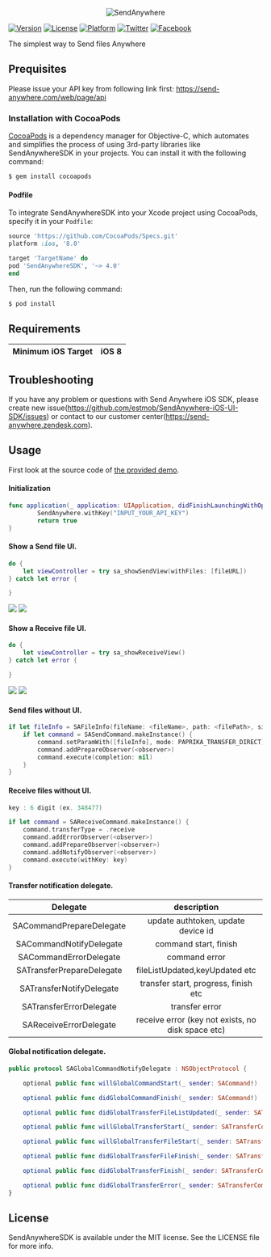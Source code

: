 <p align="center" >
  <img src="https://dj8mgfv7cr8nn.cloudfront.net/assets/img/brand/logo_sendanywhere_retina.png" alt="SendAnywhere" title="SendAnywhere">
</p>


[![Version](https://img.shields.io/cocoapods/v/SendAnywhereSDK.svg?style=flat)](http://cocoapods.org/pods/SendAnywhereSDK)
[![License](https://img.shields.io/cocoapods/l/SendAnywhereSDK.svg?style=flat)](http://cocoapods.org/pods/SendAnywhereSDK)
[![Platform](https://img.shields.io/cocoapods/p/SendAnywhereSDK.svg?style=flat)](http://cocoapods.org/pods/SendAnywhereSDK)
[![Twitter](https://img.shields.io/badge/twitter-@SendAnywhere-blue.svg?style=flat)](http://twitter.com/send_anywhere)
[![Facebook](https://img.shields.io/badge/facebook-@SendAnywhere-blue.svg?style=flat)](https://www.facebook.com/Send2Anywhere)

The simplest way to Send files Anywhere

## Prequisites
Please issue your API key from following link first:
https://send-anywhere.com/web/page/api


### Installation with CocoaPods

[CocoaPods](http://cocoapods.org) is a dependency manager for Objective-C, which automates and simplifies the process of using 3rd-party libraries like SendAnywhereSDK in your projects. You can install it with the following command:

```bash
$ gem install cocoapods
```

#### Podfile

To integrate SendAnywhereSDK into your Xcode project using CocoaPods, specify it in your `Podfile`:

```ruby
source 'https://github.com/CocoaPods/Specs.git'
platform :ios, '8.0'

target 'TargetName' do
pod 'SendAnywhereSDK', '~> 4.0'
end
```

Then, run the following command:

```bash
$ pod install
```

## Requirements

| Minimum iOS Target  | iOS 8 |
|:--------------------:|:-----:|

## Troubleshooting
If you have any problem or questions with Send Anywhere iOS SDK, please create new issue(https://github.com/estmob/SendAnywhere-iOS-UI-SDK/issues) or contact to our customer center(https://send-anywhere.zendesk.com).

## Usage
First look at the source code of [the provided demo](https://github.com/dustmob/SendAnywhereSDK/tree/master/Example).

#### Initialization

```swift
func application(_ application: UIApplication, didFinishLaunchingWithOptions launchOptions: [UIApplicationLaunchOptionsKey: Any]?) -> Bool {
        SendAnywhere.withKey("INPUT_YOUR_API_KEY")
        return true
}
```

#### Show a Send file UI.

```swift
do {
    let viewController = try sa_showSendView(withFiles: [fileURL])
} catch let error {

}
```

![](./SampleImage/send_waiting.png)
![](./SampleImage/send_complete.png)

#### Show a Receive file UI.

```swift
do {
    let viewController = try sa_showReceiveView()
} catch let error {

}
```

![](./SampleImage/receive_waiting.png)
![](./SampleImage/receive_complete.png)

#### Send files without UI.

```swift
if let fileInfo = SAFileInfo(fileName: <fileName>, path: <filePath>, size: <fileSize>, time: <fileTime>, data: <fileData> or nil) {
    if let command = SASendCommand.makeInstance() {
        command.setParamWith([fileInfo], mode: PAPRIKA_TRANSFER_DIRECT)
        command.addPrepareObserver(<observer>)
        command.execute(completion: nil)
    }    
}
```

#### Receive files without UI.

```swift
key : 6 digit (ex. 348477)

if let command = SAReceiveCommand.makeInstance() {
    command.transferType = .receive
    command.addErrorObserver(<observer>)
    command.addPrepareObserver(<observer>)
    command.addNotifyObserver(<observer>)
    command.execute(withKey: key)
}
```

#### Transfer notification delegate.

|Delegate|description|
|:--------------------:|:-----:|
|SACommandPrepareDelegate|update authtoken, update device id|
|SACommandNotifyDelegate|command start, finish|
|SACommandErrorDelegate|command error|
|SATransferPrepareDelegate|fileListUpdated,keyUpdated etc|
|SATransferNotifyDelegate|transfer start, progress, finish etc|
|SATransferErrorDelegate|transfer error|
|SAReceiveErrorDelegate|receive error (key not exists, no disk space etc)|

#### Global notification delegate.

```swift
public protocol SAGlobalCommandNotifyDelegate : NSObjectProtocol {

    optional public func willGlobalCommandStart(_ sender: SACommand!)

    optional public func didGlobalCommandFinish(_ sender: SACommand!)

    optional public func didGlobalTransferFileListUpdated(_ sender: SATransferCommand!)

    optional public func willGlobalTransferStart(_ sender: SATransferCommand!)

    optional public func willGlobalTransferFileStart(_ sender: SATransferCommand!)

    optional public func didGlobalTransferFileFinish(_ sender: SATransferCommand!, fileIndex: Int, filePath: String!)

    optional public func didGlobalTransferFinish(_ sender: SATransferCommand!)

    optional public func didGlobalTransferError(_ sender: SATransferCommand!)
}
```

## License

SendAnywhereSDK is available under the MIT license. See the LICENSE file for more info.
